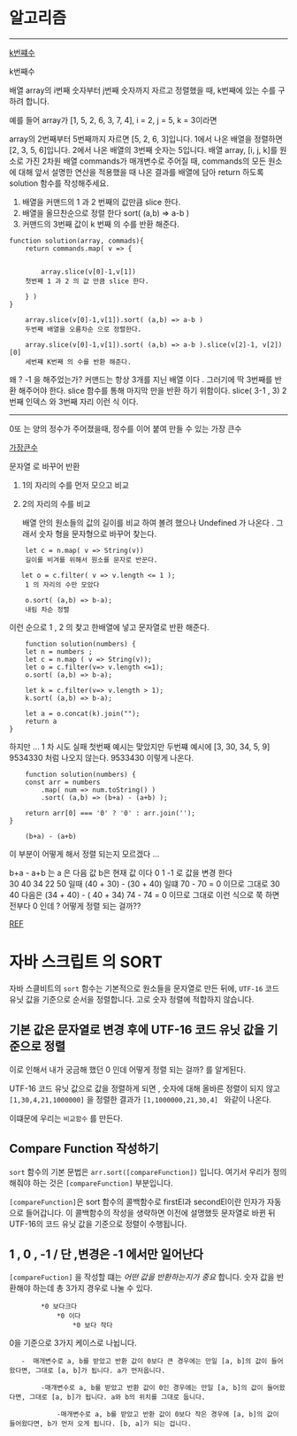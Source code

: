 # 알고리즘 

---

[k번쨰수](https://programmers.co.kr/learn/courses/30/lessons/42748)

k번째수

배열 array의 i번째 숫자부터 j번째 숫자까지 자르고 정렬했을 때, k번째에 있는 수를 구하려 합니다.

예를 들어 array가 [1, 5, 2, 6, 3, 7, 4], i = 2, j = 5, k = 3이라면

array의 2번째부터 5번째까지 자르면 [5, 2, 6, 3]입니다.
1에서 나온 배열을 정렬하면 [2, 3, 5, 6]입니다.
2에서 나온 배열의 3번째 숫자는 5입니다.
배열 array, [i, j, k]를 원소로 가진 2차원 배열 commands가 매개변수로 주어질 때, commands의 모든 원소에 대해 앞서 설명한 연산을 적용했을 때 나온 결과를 배열에 담아 return 하도록 solution 함수를 작성해주세요.

1. 배열을 커맨드의 1 과 2 번째의 값만큼 slice 한다.
2. 배열을 올므찬순으로 정렬 한다 sort( (a,b) => a-b )
3. 커맨드의 3번째 값이 k 번째 의 수를 반환 해준다. 
```
function solution(array, commads){
    return commands.map( v => {


        array.slice(v[0]-1,v[1])
    첫번째 1 과 2 의 값 만큼 slice 한다.

    } )
}
```
```
    array.slice(v[0]-1,v[1]).sort( (a,b) => a-b )
    두번째 배열을 오름차순 으로 정렬한다.
```

```
    array.slice(v[0]-1,v[1]).sort( (a,b) => a-b ).slice(v[2]-1, v[2])[0]
    세번쨰 K번째 의 수를 반환 해준다. 
```

왜 ? -1 을 해주었는가? 커맨드는 항상 3개를 지닌 배열 이다 . 그러기에 딱 3번째를 반환 해주어야 한다.  slice 함수를 통해 마지막 만을 반환 하기 위함이다. slice( 3-1 , 3) 2번째 인덱스 와 3번째 자리 이런 식 이다. 

---



0또 는 양의 정수가 주어졌을때, 정수를 이어 붙여 만들 수 있는 가장 큰수

[가장큰수](https://programmers.co.kr/learn/courses/30/lessons/42746?language=javascript)

문자열 로 바꾸어 반환

1. 1의 자리의 수를 먼저 모으고 비교
2. 2의 자리의 수를 비교

    배열 안의 원소들의 값의 길이를 비교 하여 볼려 했으나 Undefined 가 나온다 . 
    그래서 숫자 형을 문자형으로 바꾸어 찾는다.
```
    let c = n.map( v => String(v))
    길이를 비겨를 위해서 원소를 문자로 반꾼다.
```

``` 
   let o = c.filter( v => v.length <= 1 );
    1 의 자리의 수만 모았다
```

```
    o.sort( (a,b) => b-a);
    내림 차순 정렬
```
이런 순으로 1 , 2 의 찾고 한배열에 넣고 문자열로 반환 해준다. 

```
    function solution(numbers) {
    let n = numbers ;
    let c = n.map ( v => String(v));
    let o = c.filter(v=> v.length <=1);
    o.sort( (a,b) => b-a);
    
    let k = c.filter(v=> v.length > 1);
    k.sort( (a,b) => b-a);
    
    let a = o.concat(k).join("");    
    return a 
}

```
하지만 ... 1 차 시도 실패 첫번째 예시는 맞았지만 두번쨰 예시에 [3, 30, 34, 5, 9]	9534330 처럼 나오지 않는다. 
9533430 이렇게 나온다.
``` 
    function solution(numbers) {
    const arr = numbers
        .map( num => num.toString() )
        .sort( (a,b) => (b+a) - (a+b) );

    return arr[0] === '0' ? '0' : arr.join(''); 
}
```
```
    (b+a) - (a+b)
```
이 부분이 어떻게 해서 정렬 되는지 모르겠다 ... 

b+a - a+b 는 a 은 다음 값 b은 현재 값 이다 0  1  -1 로 값을 변경 한다  
30 40 34 22 50 
일때 (40 + 30) - (30 + 40) 일떄 70 - 70 = 0 이므로 그대로 30 40 
다음은 (34 + 40) - ( 40 + 34) 74 - 74 = 0 이므로 그대로 이런 식으로 쭉 하면 전부다 0 인데 ? 
어떻게 정렬 되는 걸까?? 

[REF](https://velog.io/@jakeseo_me/Javascript-Sort%ED%95%A8%EC%88%98%EC%97%90-%EB%8C%80%ED%95%9C-%EC%9E%A1%EC%A7%80%EC%8B%9D)

#  자바 스크립트 의 SORT 

   자바 스클비트의 `sort` 함수는 기본적으로 원소들을 문자열로 만든 뒤에, `UTF-16` 코드 유닛 값을 기준으로 순서을 정렬합니다.
   고로 숫자 정렬에 적합하지 않습니다.
    
   ## 기본 값은 문자열로 변경 후에 UTF-16 코드 유닛 값을 기준으로 정렬 
    
   이로 인해서 내가 궁금해 했던 0 인데 어떻게 정렬 되는 걸까? 를 알게된다.
    
   UTF-16 코드 유닛 값으로 값을 정렬하게 되면 , 숫자에 대해 올바른 정렬이 되지 않고 
   `[1,30,4,21,1000000]` 을 정렬한 결과가 `[1,1000000,21,30,4] ` 와같이 나온다.
    
   이떄문에 우리는 `비교함수` 를 만든다. 
    
   ## Compare Function 작성하기 
   `sort` 함수의 기본 문법은 `arr.sort([compareFunction])` 입니다. 여기서 우리가 정의해줘야 하는 것은 `[compareFunction]`    부분입니다.
    
   `[compareFunction]`은 sort 함수의 콜백함수로 firstEl과 secondEl이란 인자가 자동으로 들어갑니다.
이 콜백함수의 작성을 생략하면 이전에 설명했듯 문자열로 바뀐 뒤 UTF-16의 코드 유닛 값을 기준으로 정렬이 수행됩니다.
     
   ## 1 , 0 , -1 / 단 ,변경은 -1 에서만 일어난다
     
   `[compareFuction]` 을 작성할 떄는 *어떤 값을 반환하는지가 중요* 합니다. 숫자 값을 반환해야 하는데 총 3가지 경우로 나눌 수 있다. 
   
            *0 보다크다
                *0 이다
                    *0 보다 작다
     
   0을 기준으로 3가지 케이스로 나뉩니다.
     
       -  매개변수로 a, b를 받았고 반환 값이 0보다 큰 경우에는 만일 [a, b]의 값이 들어왔다면, 그대로 [a, b]가 됩니다. a가 먼저옵니다.
   
            -매개변수로 a, b를 받았고 반환 값이 0인 경우에는 만일 [a, b]의 값이 들어왔다면, 그대로 [a, b]가 됩니다. a와 b의 위치를 그대로 둡니다.
        
                -매개변수로 a, b를 받았고 반환 값이 0보다 작은 경우에 [a, b]의 값이 들어왔다면, b가 먼저 오게 됩니다. [b, a]가 되는 겁니다.
     
     
    
    
    
